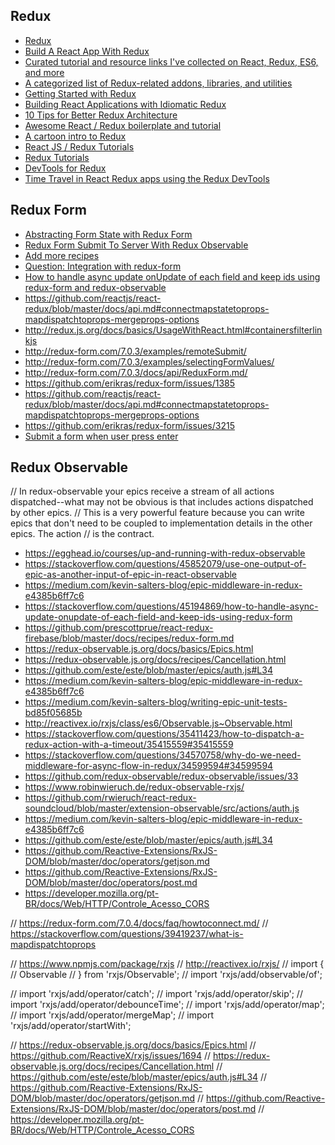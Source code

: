## Redux
- [Redux](http://redux.js.org/)
- [Build A React App With Redux](https://egghead.io/courses/build-a-react-app-with-redux)
- [Curated tutorial and resource links I've collected on React, Redux, ES6, and more](https://github.com/markerikson/react-redux-links)
- [A categorized list of Redux-related addons, libraries, and utilities](https://github.com/markerikson/redux-ecosystem-links)
- [Getting Started with Redux](https://egghead.io/courses/getting-started-with-redux)
- [Building React Applications with Idiomatic Redux](https://egghead.io/courses/building-react-applications-with-idiomatic-redux)
- [10 Tips for Better Redux Architecture](https://medium.com/javascript-scene/10-tips-for-better-redux-architecture-69250425af44)
- [Awesome React / Redux boilerplate and tutorial](https://github.com/buckyroberts/React-Redux-Boilerplate)
- [A cartoon intro to Redux](https://code-cartoons.com/a-cartoon-intro-to-redux-3afb775501a6)
- [React JS / Redux Tutorials](https://www.youtube.com/playlist?list=PL6gx4Cwl9DGBbSLZjvleMwldX8jGgXV6a)
- [Redux Tutorials](https://www.youtube.com/playlist?list=PLoYCgNOIyGADILc3iUJzygCqC8Tt3bRXt)
- [DevTools for Redux](https://github.com/gaearon/redux-devtools)
- [Time Travel in React Redux apps using the Redux DevTools](https://onsen.io/blog/react-redux-devtools-with-time-travel/)

## Redux Form
- [Abstracting Form State with Redux Form](https://www.youtube.com/watch?v=eDTi7lYR1VU)
- [Redux Form Submit To Server With Redux Observable](https://www.youtube.com/watch?v=JT2F2NQ19o0)
- [Add more recipes](https://github.com/redux-observable/redux-observable/issues/87)
- [Question: Integration with redux-form](https://github.com/redux-saga/redux-saga/issues/161#issuecomment-191312502)
- [How to handle async update onUpdate of each field and keep ids using redux-form and redux-observable](https://github.com/erikras/redux-form/issues/3215)
- https://github.com/reactjs/react-redux/blob/master/docs/api.md#connectmapstatetoprops-mapdispatchtoprops-mergeprops-options
- http://redux.js.org/docs/basics/UsageWithReact.html#containersfilterlinkjs
- http://redux-form.com/7.0.3/examples/remoteSubmit/ 
- http://redux-form.com/7.0.3/examples/selectingFormValues/
- http://redux-form.com/7.0.3/docs/api/ReduxForm.md/
- https://github.com/erikras/redux-form/issues/1385
- https://github.com/reactjs/react-redux/blob/master/docs/api.md#connectmapstatetoprops-mapdispatchtoprops-mergeprops-options
- https://github.com/erikras/redux-form/issues/3215
- [Submit a form when user press enter](https://github.com/erikras/redux-form/issues/572)

## Redux Observable
// In redux-observable your epics receive a stream of all actions dispatched--what may not be obvious is that includes actions dispatched by other epics. 
// This is a very powerful feature because you can write epics that don't need to be coupled to implementation details in the other epics. The action 
// is the contract.

- https://egghead.io/courses/up-and-running-with-redux-observable
- https://stackoverflow.com/questions/45852079/use-one-output-of-epic-as-another-input-of-epic-in-react-observable
- https://medium.com/kevin-salters-blog/epic-middleware-in-redux-e4385b6ff7c6
- https://stackoverflow.com/questions/45194869/how-to-handle-async-update-onupdate-of-each-field-and-keep-ids-using-redux-form
- https://github.com/prescottprue/react-redux-firebase/blob/master/docs/recipes/redux-form.md
- https://redux-observable.js.org/docs/basics/Epics.html
- https://redux-observable.js.org/docs/recipes/Cancellation.html
- https://github.com/este/este/blob/master/epics/auth.js#L34
- https://medium.com/kevin-salters-blog/epic-middleware-in-redux-e4385b6ff7c6
- https://medium.com/kevin-salters-blog/writing-epic-unit-tests-bd85f05685b
- http://reactivex.io/rxjs/class/es6/Observable.js~Observable.html
- https://stackoverflow.com/questions/35411423/how-to-dispatch-a-redux-action-with-a-timeout/35415559#35415559
- https://stackoverflow.com/questions/34570758/why-do-we-need-middleware-for-async-flow-in-redux/34599594#34599594
- https://github.com/redux-observable/redux-observable/issues/33
- https://www.robinwieruch.de/redux-observable-rxjs/
- https://github.com/rwieruch/react-redux-soundcloud/blob/master/extension-observable/src/actions/auth.js
- https://medium.com/kevin-salters-blog/epic-middleware-in-redux-e4385b6ff7c6
- https://github.com/este/este/blob/master/epics/auth.js#L34
- https://github.com/Reactive-Extensions/RxJS-DOM/blob/master/doc/operators/getjson.md
- https://github.com/Reactive-Extensions/RxJS-DOM/blob/master/doc/operators/post.md
- https://developer.mozilla.org/pt-BR/docs/Web/HTTP/Controle_Acesso_CORS


// https://redux-form.com/7.0.4/docs/faq/howtoconnect.md/
// https://stackoverflow.com/questions/39419237/what-is-mapdispatchtoprops


// https://www.npmjs.com/package/rxjs
// http://reactivex.io/rxjs/
// import {
//     Observable
// } from 'rxjs/Observable';
// import 'rxjs/add/observable/of';

// import 'rxjs/add/operator/catch';
// import 'rxjs/add/operator/skip';
// import 'rxjs/add/operator/debounceTime';
// import 'rxjs/add/operator/map';
// import 'rxjs/add/operator/mergeMap';
// import 'rxjs/add/operator/startWith';

// https://redux-observable.js.org/docs/basics/Epics.html
// https://github.com/ReactiveX/rxjs/issues/1694
// https://redux-observable.js.org/docs/recipes/Cancellation.html
// https://github.com/este/este/blob/master/epics/auth.js#L34
    // https://github.com/Reactive-Extensions/RxJS-DOM/blob/master/doc/operators/getjson.md
    // https://github.com/Reactive-Extensions/RxJS-DOM/blob/master/doc/operators/post.md
    // https://developer.mozilla.org/pt-BR/docs/Web/HTTP/Controle_Acesso_CORS

